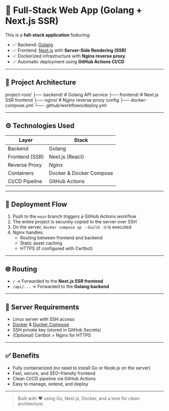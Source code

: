 # 🚀 Full-Stack Web App (Golang + Next.js SSR)

This is a **full-stack application** featuring:

- ✅ Backend: [Golang](https://golang.org/)
- ✅ Frontend: [Next.js](https://nextjs.org/) with **Server-Side Rendering (SSR)**
- ✅ Dockerized infrastructure with **Nginx reverse proxy**
- ✅ Automatic deployment using **GitHub Actions CI/CD**

---

## 🧱 Project Architecture

project-root/
├── backend/ # Golang API service
├── frontend/ # Next.js SSR frontend
├── nginx/ # Nginx reverse proxy config
├── docker-compose.yml
└── .github/workflows/deploy.yml


---

## ⚙️ Technologies Used

| Layer           | Stack                        |
|-----------------|------------------------------|
| Backend         | Golang                       |
| Frontend (SSR)  | Next.js (React)              |
| Reverse Proxy   | Nginx                        |
| Containers      | Docker & Docker Compose      |
| CI/CD Pipeline  | GitHub Actions               |

---

## 🚀 Deployment Flow

1. Push to the `main` branch triggers a GitHub Actions workflow
2. The entire project is securely copied to the server over SSH
3. On the server, `docker compose up --build -d` is executed
4. Nginx handles:
   - Routing between frontend and backend
   - Static asset caching
   - HTTPS (if configured with Certbot)

---

## 🌐 Routing

- `/` → Forwarded to the **Next.js SSR frontend**
- `/api/...` → Forwarded to the **Golang backend**

---

## 🔐 Server Requirements

- Linux server with SSH access
- [Docker](https://docs.docker.com/get-docker/) & [Docker Compose](https://docs.docker.com/compose/)
- SSH private key (stored in GitHub Secrets)
- *(Optional)* Certbot + Nginx for HTTPS

---

## ✅ Benefits

- Fully containerized (no need to install Go or Node.js on the server)
- Fast, secure, and SEO-friendly frontend
- Clean CI/CD pipeline via GitHub Actions
- Easy to manage, extend, and deploy

---

> Built with ❤️ using Go, Next.js, Docker, and a love for clean architecture.
